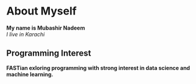 # About Myself
**My name is Mubashir Nadeem**\
*I live in Karachi*
## Programming Interest
**FASTian exloring programming with strong interest in data science and machine learning.**
